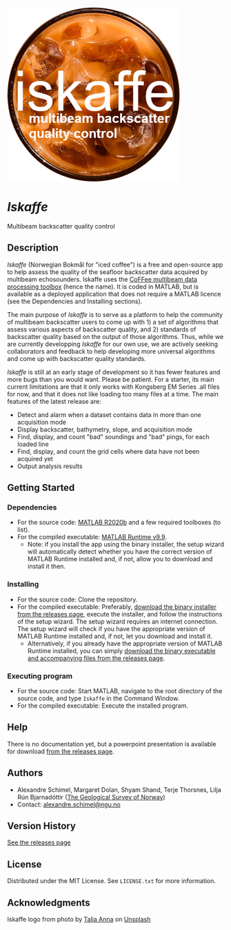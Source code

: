 ![alt text](https://github.com/alexschimel/Iskaffe/blob/main/Iskaffe_resources/splash.png?raw=true)

# *Iskaffe* 

Multibeam backscatter quality control

## Description

*Iskaffe* (Norwegian Bokmål for "iced coffee") is a free and open-source app to help assess the quality of the seafloor backscatter data acquired by multibeam echosounders. Iskaffe uses the [CoFFee multibeam data processing toolbox](https://github.com/alexschimel/CoFFee) (hence the name). It is coded in MATLAB, but is available as a deployed application that does not require a MATLAB licence (see the Dependencies and Installing sections).

The main purpose of *Iskaffe* is to serve as a platform to help the community of multibeam backscatter users to come up with 1) a set of algorithms that assess various aspects of backscatter quality, and 2) standards of backscatter quality based on the output of those algorithms. Thus, while we are currently developping *Iskaffe* for our own use, we are actively seeking collaborators and feedback to help developing more universal algorithms and come up with backscatter quality standards.

*Iskaffe* is still at an early stage of development so it has fewer features and more bugs than you would want. Please be patient. For a starter, its main current limitations are that it only works with Kongsberg EM Series .all files for now, and that it does not like loading too many files at a time. The main features of the latest release are:
* Detect and alarm when a dataset contains data in more than one acquisition mode
* Display backscatter, bathymetry, slope, and acquisition mode
* Find, display, and count "bad" soundings and "bad" pings, for each loaded line
* Find, display, and count the grid cells where data have not been acquired yet
* Output analysis results

## Getting Started

### Dependencies

* For the source code: [MATLAB R2020b](https://au.mathworks.com/products/get-matlab.html) and a few required toolboxes (to list).
* For the compiled executable: [MATLAB Runtime v9.9](https://au.mathworks.com/products/compiler/matlab-runtime.html).
  * Note: if you install the app using the binary installer, the setup wizard will automatically detect whether you have the correct version of MATLAB Runtime installed and, if not, allow you to download and install it then.

### Installing

* For the source code: Clone the repository.
* For the compiled executable: Preferably, [download the binary installer from the releases page](https://github.com/alexschimel/Iskaffe/releases), execute the installer, and follow the instructions of the setup wizard. The setup wizard requires an internet connection. The setup wizard will check if you have the appropriate version of MATLAB Runtime installed and, if not, let you download and install it.
  * Alternatively, if you already have the appropriate version of MATLAB Runtime installed, you can simply [download the binary executable and accompanying files from the releases page](https://github.com/alexschimel/Iskaffe/releases).

### Executing program

* For the source code: Start MATLAB, navigate to the root directory of the source code, and type `Iskaffe` in the Command Window.
* For the compiled executable: Execute the installed program.

## Help

There is no documentation yet, but a powerpoint presentation is available for download [from the releases page](https://github.com/alexschimel/Iskaffe/releases).

## Authors

* Alexandre Schimel, Margaret Dolan, Shyam Shand, Terje Thorsnes, Lilja Rún Bjarnadóttir ([The Geological Survey of Norway](https://www.ngu.no))
* Contact: alexandre.schimel@ngu.no

## Version History

[See the releases page](https://github.com/alexschimel/Iskaffe/releases)

## License

Distributed under the MIT License. See `LICENSE.txt` for more information.

## Acknowledgments

Iskaffe logo from photo by [Talia Anna](https://unsplash.com/photos/kZt3uHtIyiI) on [Unsplash](https://unsplash.com)

